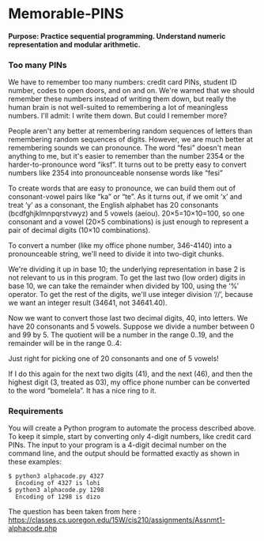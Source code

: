 # Memorable-PINS
#### Purpose:  Practice sequential programming. Understand numeric representation and modular arithmetic.

### Too many PINs

We have to remember too many numbers: credit card PINs, student ID number, codes to open doors, and on and on. We're warned that we should remember these numbers instead of writing them down, but really the human brain is not well-suited to remembering a lot of meaningless numbers. I'll admit: I write them down. But could I remember more?

People aren't any better at remembering random sequences of letters than remembering random sequences of digits. However, we are much better at remembering sounds we can pronounce. The word “fesi” doesn't mean anything to me, but it's easier to remember than the number 2354 or the harder-to-pronounce word “iksf”. It turns out to be pretty easy to convert numbers like 2354 into pronounceable nonsense words like “fesi”

To create words that are easy to pronounce, we can build them out of consonant-vowel pairs like “ka” or “te”. As it turns out, if we omit ‘x’ and treat ‘y’ as a consonant, the English alphabet has 20 consonants (bcdfghjklmnpqrstvwyz) and 5 vowels (aeiou). 20×5=10×10=100, so one consonant and a vowel (20×5 combinations) is just enough to represent a pair of decimal digits (10×10 combinations).

To convert a number (like my office phone number, 346-4140) into a pronounceable string, we'll need to divide it into two-digit chunks.

We're dividing it up in base 10; the underlying representation in base 2 is not relevant to us in this program. To get the last two (low order) digits in base 10, we can take the remainder when divided by 100, using the ‘%’ operator. To get the rest of the digits, we'll use integer division ‘//’, because we want an integer result (34641, not 34641.40).

Now we want to convert those last two decimal digits, 40, into letters. We have 20 consonants and 5 vowels. Suppose we divide a number between 0 and 99 by 5. The quotient will be a number in the range 0..19, and the remainder will be in the range 0..4:

Just right for picking one of 20 consonants and one of 5 vowels!

If I do this again for the next two digits (41), and the next (46), and then the highest digit (3, treated as 03), my office phone number can be converted to the word “bomelela”. It has a nice ring to it.

### Requirements

You will create a Python program to automate the process described above. To keep it simple, start by converting only 4-digit numbers, like credit card PINs. The input to your program is a 4-digit decimal number on the command line, and the output should be formatted exactly as shown in these examples:
```
$ python3 alphacode.py 4327
  Encoding of 4327 is lohi
$ python3 alphacode.py 1298
  Encoding of 1298 is dizo
  ```
 The question has been taken from here : https://classes.cs.uoregon.edu/15W/cis210/assignments/Assnmt1-alphacode.php
  
